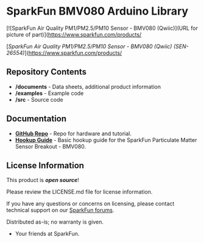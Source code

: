 SparkFun BMV080 Arduino Library
========================================

[![SparkFun Air Quality PM1/PM2.5/PM10 Sensor - BMV080 (Qwiic)](URL for picture of part)](https://www.sparkfun.com/products/

[*SparkFun Air Quality PM1/PM2.5/PM10 Sensor - BMV080 (Qwiic) (SEN-26554)*](https://www.sparkfun.com/products/

<Basic description of the part.>

Repository Contents
-------------------

* **/documents** - Data sheets, additional product information
* **/examples** - Example code 
* **/src** - Source code

Documentation
--------------
* **[GitHub Repo](https://github.com/sparkfun/SparkFun_Particulate_Matter_Sensor_Breakout_BMV080/)** - Repo for hardware and tutorial.
* **[Hookup Guide](https://docs.sparkfun.com/SparkFun_Particulate_Matter_Sensor_Breakout_BMV080)** - Basic hookup guide for the SparkFun Particulate Matter Sensor Breakout - BMV080.

License Information
-------------------

This product is _**open source**_! 

Please review the LICENSE.md file for license information. 

If you have any questions or concerns on licensing, please contact technical support on our [SparkFun forums](https://forum.sparkfun.com/viewforum.php?f=152).

Distributed as-is; no warranty is given.

- Your friends at SparkFun.

_<COLLABORATION CREDIT>_
